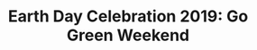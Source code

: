 ---
title: 'Earth Day Celebration 2019: Go Green Weekend'
image: 'https://ucarecdn.com/d3207d48-6fda-4b5d-838e-f7ca995d5194/'
---